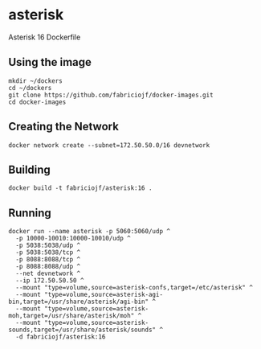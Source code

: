 # asterisk

Asterisk 16 Dockerfile

## Using the image

```console
mkdir ~/dockers
cd ~/dockers
git clone https://github.com/fabriciojf/docker-images.git
cd docker-images
```

## Creating the Network

```console
docker network create --subnet=172.50.50.0/16 devnetwork
```

## Building

```console
docker build -t fabriciojf/asterisk:16 .
```

## Running

```console
docker run --name asterisk -p 5060:5060/udp ^
  -p 10000-10010:10000-10010/udp ^
  -p 5038:5038/udp ^
  -p 5038:5038/tcp ^
  -p 8088:8088/tcp ^
  -p 8088:8088/udp ^
  --net devnetwork ^
  --ip 172.50.50.50 ^
  --mount "type=volume,source=asterisk-confs,target=/etc/asterisk" ^
  --mount "type=volume,source=asterisk-agi-bin,target=/usr/share/asterisk/agi-bin" ^
  --mount "type=volume,source=asterisk-moh,target=/usr/share/asterisk/moh" ^
  --mount "type=volume,source=asterisk-sounds,target=/usr/share/asterisk/sounds" ^
  -d fabriciojf/asterisk:16
```
